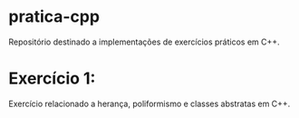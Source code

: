 # pratica-cpp
Repositório destinado a implementações de exercícios práticos em C++.

# Exercício 1:

Exercício relacionado a herança, poliformismo e classes abstratas em C++.
